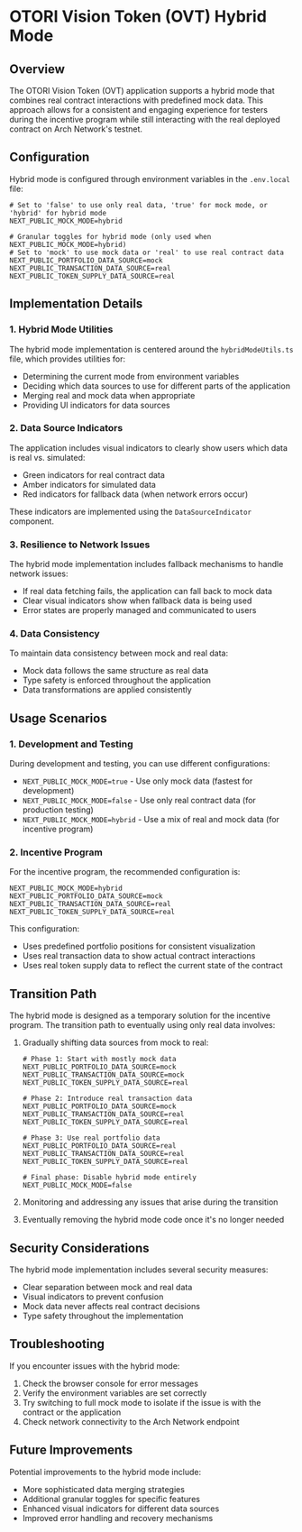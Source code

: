 # OTORI Vision Token (OVT) Hybrid Mode

## Overview

The OTORI Vision Token (OVT) application supports a hybrid mode that combines real contract interactions with predefined mock data. This approach allows for a consistent and engaging experience for testers during the incentive program while still interacting with the real deployed contract on Arch Network's testnet.

## Configuration

Hybrid mode is configured through environment variables in the `.env.local` file:

```env
# Set to 'false' to use only real data, 'true' for mock mode, or 'hybrid' for hybrid mode
NEXT_PUBLIC_MOCK_MODE=hybrid

# Granular toggles for hybrid mode (only used when NEXT_PUBLIC_MOCK_MODE=hybrid)
# Set to 'mock' to use mock data or 'real' to use real contract data
NEXT_PUBLIC_PORTFOLIO_DATA_SOURCE=mock
NEXT_PUBLIC_TRANSACTION_DATA_SOURCE=real
NEXT_PUBLIC_TOKEN_SUPPLY_DATA_SOURCE=real
```

## Implementation Details

### 1. Hybrid Mode Utilities

The hybrid mode implementation is centered around the `hybridModeUtils.ts` file, which provides utilities for:

- Determining the current mode from environment variables
- Deciding which data sources to use for different parts of the application
- Merging real and mock data when appropriate
- Providing UI indicators for data sources

### 2. Data Source Indicators

The application includes visual indicators to clearly show users which data is real vs. simulated:

- Green indicators for real contract data
- Amber indicators for simulated data
- Red indicators for fallback data (when network errors occur)

These indicators are implemented using the `DataSourceIndicator` component.

### 3. Resilience to Network Issues

The hybrid mode implementation includes fallback mechanisms to handle network issues:

- If real data fetching fails, the application can fall back to mock data
- Clear visual indicators show when fallback data is being used
- Error states are properly managed and communicated to users

### 4. Data Consistency

To maintain data consistency between mock and real data:

- Mock data follows the same structure as real data
- Type safety is enforced throughout the application
- Data transformations are applied consistently

## Usage Scenarios

### 1. Development and Testing

During development and testing, you can use different configurations:

- `NEXT_PUBLIC_MOCK_MODE=true` - Use only mock data (fastest for development)
- `NEXT_PUBLIC_MOCK_MODE=false` - Use only real contract data (for production testing)
- `NEXT_PUBLIC_MOCK_MODE=hybrid` - Use a mix of real and mock data (for incentive program)

### 2. Incentive Program

For the incentive program, the recommended configuration is:

```env
NEXT_PUBLIC_MOCK_MODE=hybrid
NEXT_PUBLIC_PORTFOLIO_DATA_SOURCE=mock
NEXT_PUBLIC_TRANSACTION_DATA_SOURCE=real
NEXT_PUBLIC_TOKEN_SUPPLY_DATA_SOURCE=real
```

This configuration:
- Uses predefined portfolio positions for consistent visualization
- Uses real transaction data to show actual contract interactions
- Uses real token supply data to reflect the current state of the contract

## Transition Path

The hybrid mode is designed as a temporary solution for the incentive program. The transition path to eventually using only real data involves:

1. Gradually shifting data sources from mock to real:
   ```env
   # Phase 1: Start with mostly mock data
   NEXT_PUBLIC_PORTFOLIO_DATA_SOURCE=mock
   NEXT_PUBLIC_TRANSACTION_DATA_SOURCE=mock
   NEXT_PUBLIC_TOKEN_SUPPLY_DATA_SOURCE=real
   
   # Phase 2: Introduce real transaction data
   NEXT_PUBLIC_PORTFOLIO_DATA_SOURCE=mock
   NEXT_PUBLIC_TRANSACTION_DATA_SOURCE=real
   NEXT_PUBLIC_TOKEN_SUPPLY_DATA_SOURCE=real
   
   # Phase 3: Use real portfolio data
   NEXT_PUBLIC_PORTFOLIO_DATA_SOURCE=real
   NEXT_PUBLIC_TRANSACTION_DATA_SOURCE=real
   NEXT_PUBLIC_TOKEN_SUPPLY_DATA_SOURCE=real
   
   # Final phase: Disable hybrid mode entirely
   NEXT_PUBLIC_MOCK_MODE=false
   ```

2. Monitoring and addressing any issues that arise during the transition
3. Eventually removing the hybrid mode code once it's no longer needed

## Security Considerations

The hybrid mode implementation includes several security measures:

- Clear separation between mock and real data
- Visual indicators to prevent confusion
- Mock data never affects real contract decisions
- Type safety throughout the implementation

## Troubleshooting

If you encounter issues with the hybrid mode:

1. Check the browser console for error messages
2. Verify the environment variables are set correctly
3. Try switching to full mock mode to isolate if the issue is with the contract or the application
4. Check network connectivity to the Arch Network endpoint

## Future Improvements

Potential improvements to the hybrid mode include:

- More sophisticated data merging strategies
- Additional granular toggles for specific features
- Enhanced visual indicators for different data sources
- Improved error handling and recovery mechanisms 